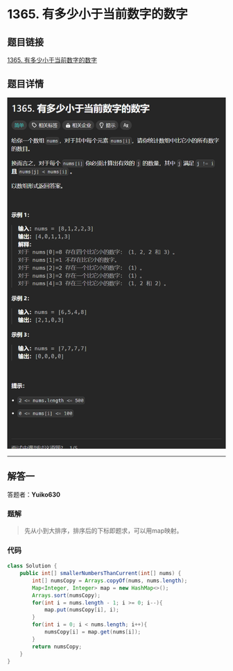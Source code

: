 # 1365. 有多少小于当前数字的数字
## 题目链接  
[1365. 有多少小于当前数字的数字](https://leetcode.cn/problems/how-many-numbers-are-smaller-than-the-current-number)
## 题目详情
![题目图片](Img/1365.png)

***
## 解答一
答题者：**Yuiko630**

### 题解
>先从小到大排序，排序后的下标即题求，可以用map映射。

### 代码
``` Java
class Solution {
    public int[] smallerNumbersThanCurrent(int[] nums) {
        int[] numsCopy = Arrays.copyOf(nums, nums.length);
        Map<Integer, Integer> map = new HashMap<>();
        Arrays.sort(numsCopy);
        for(int i = nums.length - 1; i >= 0; i--){
            map.put(numsCopy[i], i);
        }
        for(int i = 0; i < nums.length; i++){
            numsCopy[i] = map.get(nums[i]);
        }
        return numsCopy;
    }
}
```
